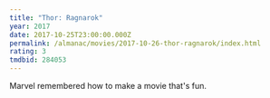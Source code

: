```yaml
---
title: "Thor: Ragnarok"
year: 2017
date: 2017-10-25T23:00:00.000Z
permalink: /almanac/movies/2017-10-26-thor-ragnarok/index.html
rating: 3
tmdbid: 284053
---
```


Marvel remembered how to make a movie that's fun.